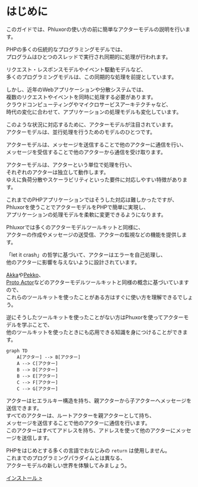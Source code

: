 # はじめに

このガイドでは、Phluxorの使い方の前に簡単なアクターモデルの説明を行います。  

PHPの多くの伝統的なプログラミングモデルでは、  
プログラムはひとつのスレッドで実行され同期的に処理が行われます。  

リクエスト・レスポンスモデルやイベント駆動モデルなど、  
多くのプログラミングモデルは、この同期的な処理を前提としています。  

しかし、近年のWebアプリケーションや分散システムでは、  
複数のリクエストやイベントを同時に処理する必要があります。  
クラウドコンピューティングやマイクロサービスアーキテクチャなど、  
時代の変化に合わせて、アプリケーションの処理モデルも変化しています。  

このような状況に対応するために、アクターモデルが注目されています。  
アクターモデルは、並行処理を行うためのモデルのひとつです。  

アクターモデルは、メッセージを送信することで他のアクターに通信を行い、  
メッセージを受信することで他のアクターから通信を受け取ります。  

アクターモデルは、アクターという単位で処理を行い、  
それぞれのアクターは独立して動作します。  
ゆえに負荷分散やスケーラビリティといった要件に対応しやすい特徴があります。  

これまでのPHPアプリケーションではそうした対応は難しかったですが、  
Phluxorを使うことでアクターモデルをPHPで簡単に実現し、  
アプリケーションの処理モデルを柔軟に変更できるようになります。  

Phluxorでは多くのアクターモデルツールキットと同様に、  
アクターの作成やメッセージの送受信、アクターの監視などの機能を提供します。  

「let it crash」の哲学に基づいて、アクターはエラーを自己処理し、  
他のアクターに影響を与えないように設計されています。  

[Akka](https://akka.io/)や[Pekko](https://pekko.apache.org/)、  
[Proto Actor](https://proto.actor/)などのアクターモデルツールキットと同様の概念に基づいていますので、  
これらのツールキットを使ったことがある方はすぐに使い方を理解できるでしょう。

逆にそうしたツールキットを使ったことがない方はPhuxorを使ってアクターモデルを学ぶことで、  
他のツールキットを使ったときにも応用できる知識を身につけることができます。  

```mermaid
graph TD
    A[アクター] --> B[アクター]
    A --> C[アクター]
    B --> D[アクター]
    B --> E[アクター]
    C --> F[アクター]
    C --> G[アクター]
```

アクターはヒエラルキー構造を持ち、親アクターから子アクターへメッセージを送信できます。  
すべてのアクターは、ルートアクターを親アクターとして持ち、  
メッセージを送信することで他のアクターに通信を行います。  
このアクターはすべてアドレスを持ち、アドレスを使って他のアクターにメッセージを送信します。  

PHPをはじめとする多くの言語でおなじみの `return` は使用しません。  
これまでのプログラミングパラダイムとは異なる、  
アクターモデルの新しい世界を体験してみましょう。  

[インストール >](ja/guide/install.md)
